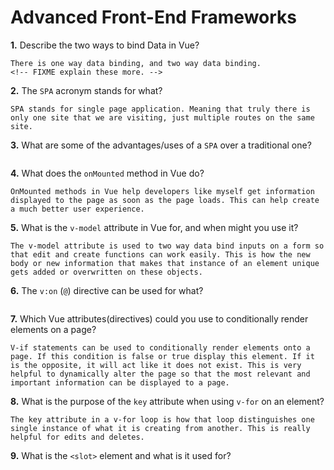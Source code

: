 # Advanced Front-End Frameworks


**1.** Describe the two ways to bind Data in Vue?
<!-- enter you answer in the space below -->
```
There is one way data binding, and two way data binding.
<!-- FIXME explain these more. -->
```

**2.** The `SPA` acronym stands for what?
<!-- enter you answer in the space below -->
```
SPA stands for single page application. Meaning that truly there is only one site that we are visiting, just multiple routes on the same site.
```
**3.** What are some of the advantages/uses of a `SPA` over a traditional one?
<!-- enter you answer in the space below -->
```

```
**4.** What does the `onMounted` method in Vue do?
<!-- enter you answer in the space below -->
```
OnMounted methods in Vue help developers like myself get information displayed to the page as soon as the page loads. This can help create a much better user experience. 
```
**5.** What is the `v-model` attribute in Vue for, and when might you use it?
<!-- enter you answer in the space below -->
```
The v-model attribute is used to two way data bind inputs on a form so that edit and create functions can work easily. This is how the new body or new information that makes that instance of an element unique gets added or overwritten on these objects.
```
**6.** The `v:on` (`@`) directive can be used for what?
<!-- enter you answer in the space below -->
```

```
**7.** Which Vue attributes(directives) could you use to conditionally render elements on a page?
<!-- enter you answer in the space below -->
```
V-if statements can be used to conditionally render elements onto a page. If this condition is false or true display this element. If it is the opposite, it will act like it does not exist. This is very helpful to dynamically alter the page so that the most relevant and important information can be displayed to a page.
```
**8.** What is the purpose of the `key` attribute when using `v-for` on an element?
<!-- enter you answer in the space below -->
```
The key attribute in a v-for loop is how that loop distinguishes one single instance of what it is creating from another. This is really helpful for edits and deletes. 
```
**9.** What is the `<slot>` element and what is it used for?
<!-- enter you answer in the space below -->
```

```
